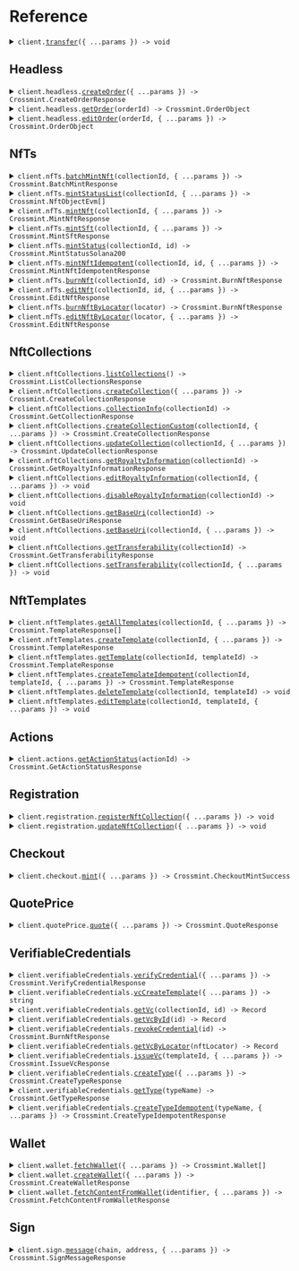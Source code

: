 # Reference

<details><summary><code>client.<a href="/src/Client.ts">transfer</a>({ ...params }) -> void</code></summary>
<dl>
<dd>

#### 📝 Description

<dl>
<dd>

<dl>
<dd>

Transfer NFTs from one wallet to another wallet. Intended for wallets created with `userId` option.

**API scope required**: `wallets:nfts.transfer`

</dd>
</dl>
</dd>
</dl>

#### 🔌 Usage

<dl>
<dd>

<dl>
<dd>

```typescript
await client.transfer();
```

</dd>
</dl>
</dd>
</dl>

#### ⚙️ Parameters

<dl>
<dd>

<dl>
<dd>

**request:** `Crossmint.TransferRequest`

</dd>
</dl>

<dl>
<dd>

**requestOptions:** `CrossmintClient.RequestOptions`

</dd>
</dl>
</dd>
</dl>

</dd>
</dl>
</details>

##

## Headless

<details><summary><code>client.headless.<a href="/src/api/resources/headless/client/Client.ts">createOrder</a>({ ...params }) -> Crossmint.CreateOrderResponse</code></summary>
<dl>
<dd>

#### 📝 Description

<dl>
<dd>

<dl>
<dd>

Creates a new order that can be used to complete a headless checkout.

</dd>
</dl>
</dd>
</dl>

#### 🔌 Usage

<dl>
<dd>

<dl>
<dd>

```typescript
await client.headless.createOrder({
    payment: {
        method: Crossmint.EvmPaymentMethods.ArbitrumSepolia,
        currency: Crossmint.EvmPaymentCurrency.Eth,
    },
    lineItems: {
        collectionLocator: "crossmint:<collectionId>",
    },
});
```

</dd>
</dl>
</dd>
</dl>

#### ⚙️ Parameters

<dl>
<dd>

<dl>
<dd>

**request:** `Crossmint.CreateOrderRequest`

</dd>
</dl>

<dl>
<dd>

**requestOptions:** `Headless.RequestOptions`

</dd>
</dl>
</dd>
</dl>

</dd>
</dl>
</details>

<details><summary><code>client.headless.<a href="/src/api/resources/headless/client/Client.ts">getOrder</a>(orderId) -> Crossmint.OrderObject</code></summary>
<dl>
<dd>

#### 📝 Description

<dl>
<dd>

<dl>
<dd>

Get specific order by ID

</dd>
</dl>
</dd>
</dl>

#### 🔌 Usage

<dl>
<dd>

<dl>
<dd>

```typescript
await client.headless.getOrder("orderId");
```

</dd>
</dl>
</dd>
</dl>

#### ⚙️ Parameters

<dl>
<dd>

<dl>
<dd>

**orderId:** `string`

This is the identifier for the order with UUID format.

**Example:** `9c82ef99-617f-497d-9abb-fd355291681b`

</dd>
</dl>

<dl>
<dd>

**requestOptions:** `Headless.RequestOptions`

</dd>
</dl>
</dd>
</dl>

</dd>
</dl>
</details>

<details><summary><code>client.headless.<a href="/src/api/resources/headless/client/Client.ts">editOrder</a>(orderId, { ...params }) -> Crossmint.OrderObject</code></summary>
<dl>
<dd>

#### 📝 Description

<dl>
<dd>

<dl>
<dd>

Edit an existing order. You can update the recipient, the payment method, and/or the locale.

</dd>
</dl>
</dd>
</dl>

#### 🔌 Usage

<dl>
<dd>

<dl>
<dd>

```typescript
await client.headless.editOrder("orderId");
```

</dd>
</dl>
</dd>
</dl>

#### ⚙️ Parameters

<dl>
<dd>

<dl>
<dd>

**orderId:** `string`

This is the identifier for the order with UUID format.

**Example:** `9c82ef99-617f-497d-9abb-fd355291681b`

</dd>
</dl>

<dl>
<dd>

**request:** `Crossmint.OrderDto`

</dd>
</dl>

<dl>
<dd>

**requestOptions:** `Headless.RequestOptions`

</dd>
</dl>
</dd>
</dl>

</dd>
</dl>
</details>

## NfTs

<details><summary><code>client.nfTs.<a href="/src/api/resources/nfTs/client/Client.ts">batchMintNft</a>(collectionId, { ...params }) -> Crossmint.BatchMintResponse</code></summary>
<dl>
<dd>

#### 📝 Description

<dl>
<dd>

<dl>
<dd>

Mint multiple NFTs with a single call and deliver them to a web3 wallet or an email address

**API scope required** `nfts.create`

</dd>
</dl>
</dd>
</dl>

#### 🔌 Usage

<dl>
<dd>

<dl>
<dd>

```typescript
await client.nfTs.batchMintNft("default-solana", {
    nfts: [{}],
});
```

</dd>
</dl>
</dd>
</dl>

#### ⚙️ Parameters

<dl>
<dd>

<dl>
<dd>

**collectionId:** `string`

This is the identifier for the collection related to the request. Every project has default collections: `default-solana` and `default-polygon`.

The [create-collection](/api-reference/minting/collection/create-collection) API will result in collections with UUID formatted `collectionId`.
**Example:** `9c82ef99-617f-497d-9abb-fd355291681b`

The [create-collection-idempotent](/api-reference/minting/collection/create-collection-idempotent) API allows you to specify an arbitrary identifier during the intitial request.
**Example:** `your-custom-identifer`

</dd>
</dl>

<dl>
<dd>

**request:** `Crossmint.BatchMintNftRequest`

</dd>
</dl>

<dl>
<dd>

**requestOptions:** `NfTs.RequestOptions`

</dd>
</dl>
</dd>
</dl>

</dd>
</dl>
</details>

<details><summary><code>client.nfTs.<a href="/src/api/resources/nfTs/client/Client.ts">mintStatusList</a>(collectionId, { ...params }) -> Crossmint.NftObjectEvm[]</code></summary>
<dl>
<dd>

#### 📝 Description

<dl>
<dd>

<dl>
<dd>

Get a list of all the NFTs in a given collection.

**API scope required**: `nfts.read`

</dd>
</dl>
</dd>
</dl>

#### 🔌 Usage

<dl>
<dd>

<dl>
<dd>

```typescript
await client.nfTs.mintStatusList("default-solana", {
    page: 1.1,
    perPage: 20,
});
```

</dd>
</dl>
</dd>
</dl>

#### ⚙️ Parameters

<dl>
<dd>

<dl>
<dd>

**collectionId:** `string`

This is the identifier for the collection related to the request. Every project has default collections: `default-solana` and `default-polygon`.

The [create-collection](/api-reference/minting/collection/create-collection) API will result in collections with UUID formatted `collectionId`.
**Example:** `9c82ef99-617f-497d-9abb-fd355291681b`

The [create-collection-idempotent](/api-reference/minting/collection/create-collection-idempotent) API allows you to specify an arbitrary identifier during the intitial request.
**Example:** `your-custom-identifer`

</dd>
</dl>

<dl>
<dd>

**request:** `Crossmint.MintStatusListRequest`

</dd>
</dl>

<dl>
<dd>

**requestOptions:** `NfTs.RequestOptions`

</dd>
</dl>
</dd>
</dl>

</dd>
</dl>
</details>

<details><summary><code>client.nfTs.<a href="/src/api/resources/nfTs/client/Client.ts">mintNft</a>(collectionId, { ...params }) -> Crossmint.MintNftResponse</code></summary>
<dl>
<dd>

#### 📝 Description

<dl>
<dd>

<dl>
<dd>

Mint your NFTs and deliver them to a web3 wallet or an email address

**API scope required**: `nfts.create`

</dd>
</dl>
</dd>
</dl>

#### 🔌 Usage

<dl>
<dd>

<dl>
<dd>

```typescript
await client.nfTs.mintNft("default-solana", {
    metadata: {
        name: "Crossmint Example NFT",
        image: "https://www.crossmint.com/assets/crossmint/logo.png",
        description: "My NFT created via the mint API!",
    },
});
```

</dd>
</dl>
</dd>
</dl>

#### ⚙️ Parameters

<dl>
<dd>

<dl>
<dd>

**collectionId:** `string`

This is the identifier for the collection related to the request. Every project has default collections: `default-solana` and `default-polygon`.

The [create-collection](/api-reference/minting/collection/create-collection) API will result in collections with UUID formatted `collectionId`.
**Example:** `9c82ef99-617f-497d-9abb-fd355291681b`

The [create-collection-idempotent](/api-reference/minting/collection/create-collection-idempotent) API allows you to specify an arbitrary identifier during the intitial request.
**Example:** `your-custom-identifer`

</dd>
</dl>

<dl>
<dd>

**request:** `Crossmint.MintNftRequest`

</dd>
</dl>

<dl>
<dd>

**requestOptions:** `NfTs.RequestOptions`

</dd>
</dl>
</dd>
</dl>

</dd>
</dl>
</details>

<details><summary><code>client.nfTs.<a href="/src/api/resources/nfTs/client/Client.ts">mintSft</a>(collectionId, { ...params }) -> Crossmint.MintSftResponse</code></summary>
<dl>
<dd>

#### 📝 Description

<dl>
<dd>

<dl>
<dd>

Mint your SFTs and deliver them to a web3 wallet or an email address

**API scope required**: `nfts.create`

</dd>
</dl>
</dd>
</dl>

#### 🔌 Usage

<dl>
<dd>

<dl>
<dd>

```typescript
await client.nfTs.mintSft("default-solana", {
    templateId: "silver-pass",
    recipient: "email:testy@crossmint.io:polygon",
});
```

</dd>
</dl>
</dd>
</dl>

#### ⚙️ Parameters

<dl>
<dd>

<dl>
<dd>

**collectionId:** `string`

This is the identifier for the collection related to the request. Every project has default collections: `default-solana` and `default-polygon`.

The [create-collection](/api-reference/minting/collection/create-collection) API will result in collections with UUID formatted `collectionId`.
**Example:** `9c82ef99-617f-497d-9abb-fd355291681b`

The [create-collection-idempotent](/api-reference/minting/collection/create-collection-idempotent) API allows you to specify an arbitrary identifier during the intitial request.
**Example:** `your-custom-identifer`

</dd>
</dl>

<dl>
<dd>

**request:** `Crossmint.MintSftRequest`

</dd>
</dl>

<dl>
<dd>

**requestOptions:** `NfTs.RequestOptions`

</dd>
</dl>
</dd>
</dl>

</dd>
</dl>
</details>

<details><summary><code>client.nfTs.<a href="/src/api/resources/nfTs/client/Client.ts">mintStatus</a>(collectionId, id) -> Crossmint.MintStatusSolana200</code></summary>
<dl>
<dd>

#### 📝 Description

<dl>
<dd>

<dl>
<dd>

Get the status and associated information for a mint operation.

**API scope required**: `nfts.read`

</dd>
</dl>
</dd>
</dl>

#### 🔌 Usage

<dl>
<dd>

<dl>
<dd>

```typescript
await client.nfTs.mintStatus("default-solana", "id");
```

</dd>
</dl>
</dd>
</dl>

#### ⚙️ Parameters

<dl>
<dd>

<dl>
<dd>

**collectionId:** `string`

This is the identifier for the collection related to the request. Every project has default collections: `default-solana` and `default-polygon`.

The [create-collection](/api-reference/minting/collection/create-collection) API will result in collections with UUID formatted `collectionId`.
**Example:** `9c82ef99-617f-497d-9abb-fd355291681b`

The [create-collection-idempotent](/api-reference/minting/collection/create-collection-idempotent) API allows you to specify an arbitrary identifier during the intitial request.
**Example:** `your-custom-identifer`

</dd>
</dl>

<dl>
<dd>

**id:** `string` — Unique ID of the minted NFT returned in the mint response

</dd>
</dl>

<dl>
<dd>

**requestOptions:** `NfTs.RequestOptions`

</dd>
</dl>
</dd>
</dl>

</dd>
</dl>
</details>

<details><summary><code>client.nfTs.<a href="/src/api/resources/nfTs/client/Client.ts">mintNftIdempotent</a>(collectionId, id, { ...params }) -> Crossmint.MintNftIdempotentResponse</code></summary>
<dl>
<dd>

#### 📝 Description

<dl>
<dd>

<dl>
<dd>

This pathway allows you to mint NFTs and guarantee idempotency
to ensure you never double mint for the same NFT.

**API scope required**: `nfts.create`

</dd>
</dl>
</dd>
</dl>

#### 🔌 Usage

<dl>
<dd>

<dl>
<dd>

```typescript
await client.nfTs.mintNftIdempotent("default-solana", "my-idempotency-key", {
    recipient: "email:testy@crossmint.io:polygon",
    metadata: {
        name: "Crossmint Example NFT",
        image: "https://www.crossmint.com/assets/crossmint/logo.png",
        description: "My NFT created via the mint API!",
    },
});
```

</dd>
</dl>
</dd>
</dl>

#### ⚙️ Parameters

<dl>
<dd>

<dl>
<dd>

**collectionId:** `string`

This is the identifier for the collection related to the request. Every project has default collections: `default-solana` and `default-polygon`.

The [create-collection](/api-reference/minting/collection/create-collection) API will result in collections with UUID formatted `collectionId`.
**Example:** `9c82ef99-617f-497d-9abb-fd355291681b`

The [create-collection-idempotent](/api-reference/minting/collection/create-collection-idempotent) API allows you to specify an arbitrary identifier during the intitial request.
**Example:** `your-custom-identifer`

</dd>
</dl>

<dl>
<dd>

**id:** `string` — Custom ID of the NFT, which is used as an idempotency key

</dd>
</dl>

<dl>
<dd>

**request:** `Crossmint.MintNftIdempotentRequest`

</dd>
</dl>

<dl>
<dd>

**requestOptions:** `NfTs.RequestOptions`

</dd>
</dl>
</dd>
</dl>

</dd>
</dl>
</details>

<details><summary><code>client.nfTs.<a href="/src/api/resources/nfTs/client/Client.ts">burnNft</a>(collectionId, id) -> Crossmint.BurnNftResponse</code></summary>
<dl>
<dd>

#### 📝 Description

<dl>
<dd>

<dl>
<dd>

Burn a minted NFT.

**API scope required**: `nfts.delete`

</dd>
</dl>
</dd>
</dl>

#### 🔌 Usage

<dl>
<dd>

<dl>
<dd>

```typescript
await client.nfTs.burnNft("default-solana", "id");
```

</dd>
</dl>
</dd>
</dl>

#### ⚙️ Parameters

<dl>
<dd>

<dl>
<dd>

**collectionId:** `string`

This is the identifier for the collection related to the request. Every project has default collections: `default-solana` and `default-polygon`.

The [create-collection](/api-reference/minting/collection/create-collection) API will result in collections with UUID formatted `collectionId`.
**Example:** `9c82ef99-617f-497d-9abb-fd355291681b`

The [create-collection-idempotent](/api-reference/minting/collection/create-collection-idempotent) API allows you to specify an arbitrary identifier during the intitial request.
**Example:** `your-custom-identifer`

</dd>
</dl>

<dl>
<dd>

**id:** `string` — Unique ID of the minted NFT returned in the mint response

</dd>
</dl>

<dl>
<dd>

**requestOptions:** `NfTs.RequestOptions`

</dd>
</dl>
</dd>
</dl>

</dd>
</dl>
</details>

<details><summary><code>client.nfTs.<a href="/src/api/resources/nfTs/client/Client.ts">editNft</a>(collectionId, id, { ...params }) -> Crossmint.EditNftResponse</code></summary>
<dl>
<dd>

#### 📝 Description

<dl>
<dd>

<dl>
<dd>

Edit a minted NFT's metadata on IPFS.

If you are using a custom baseURI, invoking this will overwrite the specific tokenURI for the edited token.

**API scope required**: `nfts.update`

</dd>
</dl>
</dd>
</dl>

#### 🔌 Usage

<dl>
<dd>

<dl>
<dd>

```typescript
await client.nfTs.editNft("default-solana", "id", {
    metadata: {
        name: "Crossmint Example NFT",
        image: "https://www.crossmint.com/assets/crossmint/logo.png",
        description: "My NFT created via the mint API!",
    },
});
```

</dd>
</dl>
</dd>
</dl>

#### ⚙️ Parameters

<dl>
<dd>

<dl>
<dd>

**collectionId:** `string`

This is the identifier for the collection related to the request. Every project has default collections: `default-solana` and `default-polygon`.

The [create-collection](/api-reference/minting/collection/create-collection) API will result in collections with UUID formatted `collectionId`.
**Example:** `9c82ef99-617f-497d-9abb-fd355291681b`

The [create-collection-idempotent](/api-reference/minting/collection/create-collection-idempotent) API allows you to specify an arbitrary identifier during the intitial request.
**Example:** `your-custom-identifer`

</dd>
</dl>

<dl>
<dd>

**id:** `string` — Unique ID of the minted NFT returned in the mint response

</dd>
</dl>

<dl>
<dd>

**request:** `Crossmint.EditNftRequest`

</dd>
</dl>

<dl>
<dd>

**requestOptions:** `NfTs.RequestOptions`

</dd>
</dl>
</dd>
</dl>

</dd>
</dl>
</details>

<details><summary><code>client.nfTs.<a href="/src/api/resources/nfTs/client/Client.ts">burnNftByLocator</a>(locator) -> Crossmint.BurnNftResponse</code></summary>
<dl>
<dd>

#### 📝 Description

<dl>
<dd>

<dl>
<dd>

Burn a minted NFT using a Crossmint NFT locator.

**API scope required**: `nfts.delete`

</dd>
</dl>
</dd>
</dl>

#### 🔌 Usage

<dl>
<dd>

<dl>
<dd>

```typescript
await client.nfTs.burnNftByLocator("polygon:0xd8dA6BF26964aF9D7eEd9e03E53415D37aA96045:52");
```

</dd>
</dl>
</dd>
</dl>

#### ⚙️ Parameters

<dl>
<dd>

<dl>
<dd>

**locator:** `string` — The locator of the NFT, which includes the blockchain, contract address, and token ID.

</dd>
</dl>

<dl>
<dd>

**requestOptions:** `NfTs.RequestOptions`

</dd>
</dl>
</dd>
</dl>

</dd>
</dl>
</details>

<details><summary><code>client.nfTs.<a href="/src/api/resources/nfTs/client/Client.ts">editNftByLocator</a>(locator, { ...params }) -> Crossmint.EditNftResponse</code></summary>
<dl>
<dd>

#### 📝 Description

<dl>
<dd>

<dl>
<dd>

Edit a minted NFT's metadata using a Crossmint NFT locator.

**API scope required**: `nfts.update`

</dd>
</dl>
</dd>
</dl>

#### 🔌 Usage

<dl>
<dd>

<dl>
<dd>

```typescript
await client.nfTs.editNftByLocator("polygon:0xd8dA6BF26964aF9D7eEd9e03E53415D37aA96045:52", {
    metadata: {
        name: "Crossmint Example NFT",
        image: "https://www.crossmint.com/assets/crossmint/logo.png",
        description: "My NFT created via the mint API!",
    },
    reuploadLinkedFiles: true,
});
```

</dd>
</dl>
</dd>
</dl>

#### ⚙️ Parameters

<dl>
<dd>

<dl>
<dd>

**locator:** `string` — The locator of the NFT, which includes the blockchain, contract address, and token ID.

</dd>
</dl>

<dl>
<dd>

**request:** `Crossmint.EditNftByLocatorRequest`

</dd>
</dl>

<dl>
<dd>

**requestOptions:** `NfTs.RequestOptions`

</dd>
</dl>
</dd>
</dl>

</dd>
</dl>
</details>

## NftCollections

<details><summary><code>client.nftCollections.<a href="/src/api/resources/nftCollections/client/Client.ts">listCollections</a>() -> Crossmint.ListCollectionsResponse</code></summary>
<dl>
<dd>

#### 📝 Description

<dl>
<dd>

<dl>
<dd>

List all collections created under the current Crossmint project

**API scope required**: `collections.read`

</dd>
</dl>
</dd>
</dl>

#### 🔌 Usage

<dl>
<dd>

<dl>
<dd>

```typescript
await client.nftCollections.listCollections();
```

</dd>
</dl>
</dd>
</dl>

#### ⚙️ Parameters

<dl>
<dd>

<dl>
<dd>

**requestOptions:** `NftCollections.RequestOptions`

</dd>
</dl>
</dd>
</dl>

</dd>
</dl>
</details>

<details><summary><code>client.nftCollections.<a href="/src/api/resources/nftCollections/client/Client.ts">createCollection</a>({ ...params }) -> Crossmint.CreateCollectionResponse</code></summary>
<dl>
<dd>

#### 📝 Description

<dl>
<dd>

<dl>
<dd>

Create a collection that you can mint NFTs/SFTs from

**API scope required**: `collections.create`

</dd>
</dl>
</dd>
</dl>

#### 🔌 Usage

<dl>
<dd>

<dl>
<dd>

```typescript
await client.nftCollections.createCollection({
    chain: Crossmint.CreateCollectionBodyChain.Aptos,
    metadata: {
        name: "Sample NFT Collection",
        description: "This is a sample NFT collection",
    },
});
```

</dd>
</dl>
</dd>
</dl>

#### ⚙️ Parameters

<dl>
<dd>

<dl>
<dd>

**request:** `Crossmint.CreateCollectionBody`

</dd>
</dl>

<dl>
<dd>

**requestOptions:** `NftCollections.RequestOptions`

</dd>
</dl>
</dd>
</dl>

</dd>
</dl>
</details>

<details><summary><code>client.nftCollections.<a href="/src/api/resources/nftCollections/client/Client.ts">collectionInfo</a>(collectionId) -> Crossmint.GetCollectionResponse</code></summary>
<dl>
<dd>

#### 📝 Description

<dl>
<dd>

<dl>
<dd>

Get information about a specific collection.

**API scope required**: `collections.read`

</dd>
</dl>
</dd>
</dl>

#### 🔌 Usage

<dl>
<dd>

<dl>
<dd>

```typescript
await client.nftCollections.collectionInfo("default-solana");
```

</dd>
</dl>
</dd>
</dl>

#### ⚙️ Parameters

<dl>
<dd>

<dl>
<dd>

**collectionId:** `string`

This is the identifier for the collection related to the request. Every project has default collections: `default-solana` and `default-polygon`.

The [create-collection](/api-reference/minting/collection/create-collection) API will result in collections with UUID formatted `collectionId`.
**Example:** `9c82ef99-617f-497d-9abb-fd355291681b`

The [create-collection-idempotent](/api-reference/minting/collection/create-collection-idempotent) API allows you to specify an arbitrary identifier during the intitial request.
**Example:** `your-custom-identifer`

</dd>
</dl>

<dl>
<dd>

**requestOptions:** `NftCollections.RequestOptions`

</dd>
</dl>
</dd>
</dl>

</dd>
</dl>
</details>

<details><summary><code>client.nftCollections.<a href="/src/api/resources/nftCollections/client/Client.ts">createCollectionCustom</a>(collectionId, { ...params }) -> Crossmint.CreateCollectionResponse</code></summary>
<dl>
<dd>

#### 📝 Description

<dl>
<dd>

<dl>
<dd>

Create a collection that you can mint NFTs/SFTs from. This API is idempotent,
if you call it multiple times with the same ID, only one will be created.

**API scope required**: `collections.create`

</dd>
</dl>
</dd>
</dl>

#### 🔌 Usage

<dl>
<dd>

<dl>
<dd>

```typescript
await client.nftCollections.createCollectionCustom("default-solana", {
    chain: Crossmint.CreateCollectionBodyChain.Aptos,
    metadata: {
        name: "Sample NFT Collection",
        description: "This is a sample NFT collection",
    },
});
```

</dd>
</dl>
</dd>
</dl>

#### ⚙️ Parameters

<dl>
<dd>

<dl>
<dd>

**collectionId:** `string`

This is the identifier for the collection related to the request. Every project has default collections: `default-solana` and `default-polygon`.

The [create-collection](/api-reference/minting/collection/create-collection) API will result in collections with UUID formatted `collectionId`.
**Example:** `9c82ef99-617f-497d-9abb-fd355291681b`

The [create-collection-idempotent](/api-reference/minting/collection/create-collection-idempotent) API allows you to specify an arbitrary identifier during the intitial request.
**Example:** `your-custom-identifer`

</dd>
</dl>

<dl>
<dd>

**request:** `Crossmint.CreateCollectionBody`

</dd>
</dl>

<dl>
<dd>

**requestOptions:** `NftCollections.RequestOptions`

</dd>
</dl>
</dd>
</dl>

</dd>
</dl>
</details>

<details><summary><code>client.nftCollections.<a href="/src/api/resources/nftCollections/client/Client.ts">updateCollection</a>(collectionId, { ...params }) -> Crossmint.UpdateCollectionResponse</code></summary>
<dl>
<dd>

#### 📝 Description

<dl>
<dd>

<dl>
<dd>

Update the sales details of a collection

**API scope required**: `collections.update`

</dd>
</dl>
</dd>
</dl>

#### 🔌 Usage

<dl>
<dd>

<dl>
<dd>

```typescript
await client.nftCollections.updateCollection("default-solana");
```

</dd>
</dl>
</dd>
</dl>

#### ⚙️ Parameters

<dl>
<dd>

<dl>
<dd>

**collectionId:** `string`

This is the identifier for the collection related to the request. Every project has default collections: `default-solana` and `default-polygon`.

The [create-collection](/api-reference/minting/collection/create-collection) API will result in collections with UUID formatted `collectionId`.
**Example:** `9c82ef99-617f-497d-9abb-fd355291681b`

The [create-collection-idempotent](/api-reference/minting/collection/create-collection-idempotent) API allows you to specify an arbitrary identifier during the intitial request.
**Example:** `your-custom-identifer`

</dd>
</dl>

<dl>
<dd>

**request:** `Crossmint.UpdateCollectionRequest`

</dd>
</dl>

<dl>
<dd>

**requestOptions:** `NftCollections.RequestOptions`

</dd>
</dl>
</dd>
</dl>

</dd>
</dl>
</details>

<details><summary><code>client.nftCollections.<a href="/src/api/resources/nftCollections/client/Client.ts">getRoyaltyInformation</a>(collectionId) -> Crossmint.GetRoyaltyInformationResponse</code></summary>
<dl>
<dd>

#### 📝 Description

<dl>
<dd>

<dl>
<dd>

Fetch the royalty configuration for a collection, from its current state
in the blockchain.

This API is only supported on EVM chains.

If you call GET too soon after PUT/DELETE,
you may not yet see your latest changes, as they can take a few seconds to
record on the blockchain.

**API scope required**: `collections.read`

</dd>
</dl>
</dd>
</dl>

#### 🔌 Usage

<dl>
<dd>

<dl>
<dd>

```typescript
await client.nftCollections.getRoyaltyInformation("default-solana");
```

</dd>
</dl>
</dd>
</dl>

#### ⚙️ Parameters

<dl>
<dd>

<dl>
<dd>

**collectionId:** `string`

This is the identifier for the collection related to the request. Every project has default collections: `default-solana` and `default-polygon`.

The [create-collection](/api-reference/minting/collection/create-collection) API will result in collections with UUID formatted `collectionId`.
**Example:** `9c82ef99-617f-497d-9abb-fd355291681b`

The [create-collection-idempotent](/api-reference/minting/collection/create-collection-idempotent) API allows you to specify an arbitrary identifier during the intitial request.
**Example:** `your-custom-identifer`

</dd>
</dl>

<dl>
<dd>

**requestOptions:** `NftCollections.RequestOptions`

</dd>
</dl>
</dd>
</dl>

</dd>
</dl>
</details>

<details><summary><code>client.nftCollections.<a href="/src/api/resources/nftCollections/client/Client.ts">editRoyaltyInformation</a>(collectionId, { ...params }) -> void</code></summary>
<dl>
<dd>

#### 📝 Description

<dl>
<dd>

<dl>
<dd>

Configure royalties for all NFTs in a collection.

This API is only supported for EVM chains and implements the EIP-2981 standard.

**API scope required**: `collections.update`

</dd>
</dl>
</dd>
</dl>

#### 🔌 Usage

<dl>
<dd>

<dl>
<dd>

```typescript
await client.nftCollections.editRoyaltyInformation("default-solana");
```

</dd>
</dl>
</dd>
</dl>

#### ⚙️ Parameters

<dl>
<dd>

<dl>
<dd>

**collectionId:** `string`

This is the identifier for the collection related to the request. Every project has default collections: `default-solana` and `default-polygon`.

The [create-collection](/api-reference/minting/collection/create-collection) API will result in collections with UUID formatted `collectionId`.
**Example:** `9c82ef99-617f-497d-9abb-fd355291681b`

The [create-collection-idempotent](/api-reference/minting/collection/create-collection-idempotent) API allows you to specify an arbitrary identifier during the intitial request.
**Example:** `your-custom-identifer`

</dd>
</dl>

<dl>
<dd>

**request:** `Crossmint.EditRoyaltyInformationRequest`

</dd>
</dl>

<dl>
<dd>

**requestOptions:** `NftCollections.RequestOptions`

</dd>
</dl>
</dd>
</dl>

</dd>
</dl>
</details>

<details><summary><code>client.nftCollections.<a href="/src/api/resources/nftCollections/client/Client.ts">disableRoyaltyInformation</a>(collectionId) -> void</code></summary>
<dl>
<dd>

#### 📝 Description

<dl>
<dd>

<dl>
<dd>

Remove all royalties from a given collection. No new NFT sales will yield royalties to the creator.

This API is only supported on EVM Chains.

**API scope required**: `collections.update`

</dd>
</dl>
</dd>
</dl>

#### 🔌 Usage

<dl>
<dd>

<dl>
<dd>

```typescript
await client.nftCollections.disableRoyaltyInformation("default-solana");
```

</dd>
</dl>
</dd>
</dl>

#### ⚙️ Parameters

<dl>
<dd>

<dl>
<dd>

**collectionId:** `string`

This is the identifier for the collection related to the request. Every project has default collections: `default-solana` and `default-polygon`.

The [create-collection](/api-reference/minting/collection/create-collection) API will result in collections with UUID formatted `collectionId`.
**Example:** `9c82ef99-617f-497d-9abb-fd355291681b`

The [create-collection-idempotent](/api-reference/minting/collection/create-collection-idempotent) API allows you to specify an arbitrary identifier during the intitial request.
**Example:** `your-custom-identifer`

</dd>
</dl>

<dl>
<dd>

**requestOptions:** `NftCollections.RequestOptions`

</dd>
</dl>
</dd>
</dl>

</dd>
</dl>
</details>

<details><summary><code>client.nftCollections.<a href="/src/api/resources/nftCollections/client/Client.ts">getBaseUri</a>(collectionId) -> Crossmint.GetBaseUriResponse</code></summary>
<dl>
<dd>

#### 📝 Description

<dl>
<dd>

<dl>
<dd>

Get the Base URI of a collection as it appears on-chain.

**API scope required**: `collections.read`

</dd>
</dl>
</dd>
</dl>

#### 🔌 Usage

<dl>
<dd>

<dl>
<dd>

```typescript
await client.nftCollections.getBaseUri("default-solana");
```

</dd>
</dl>
</dd>
</dl>

#### ⚙️ Parameters

<dl>
<dd>

<dl>
<dd>

**collectionId:** `string`

This is the identifier for the collection related to the request. Every project has default collections: `default-solana` and `default-polygon`.

The [create-collection](/api-reference/minting/collection/create-collection) API will result in collections with UUID formatted `collectionId`.
**Example:** `9c82ef99-617f-497d-9abb-fd355291681b`

The [create-collection-idempotent](/api-reference/minting/collection/create-collection-idempotent) API allows you to specify an arbitrary identifier during the intitial request.
**Example:** `your-custom-identifer`

</dd>
</dl>

<dl>
<dd>

**requestOptions:** `NftCollections.RequestOptions`

</dd>
</dl>
</dd>
</dl>

</dd>
</dl>
</details>

<details><summary><code>client.nftCollections.<a href="/src/api/resources/nftCollections/client/Client.ts">setBaseUri</a>(collectionId, { ...params }) -> void</code></summary>
<dl>
<dd>

#### 📝 Description

<dl>
<dd>

<dl>
<dd>

Update the Base URI of a collection. Setting the baseURI enables
excluding the metadata param when minting. Tokens minted without the metadata
param will have a tokenURI of:

`{BASE_URI}/{TOKEN_ID}`

This API is currently only supported on EVM Chains.

**API scope required**: `collections.update`

</dd>
</dl>
</dd>
</dl>

#### 🔌 Usage

<dl>
<dd>

<dl>
<dd>

```typescript
await client.nftCollections.setBaseUri("default-solana");
```

</dd>
</dl>
</dd>
</dl>

#### ⚙️ Parameters

<dl>
<dd>

<dl>
<dd>

**collectionId:** `string`

This is the identifier for the collection related to the request. Every project has default collections: `default-solana` and `default-polygon`.

The [create-collection](/api-reference/minting/collection/create-collection) API will result in collections with UUID formatted `collectionId`.
**Example:** `9c82ef99-617f-497d-9abb-fd355291681b`

The [create-collection-idempotent](/api-reference/minting/collection/create-collection-idempotent) API allows you to specify an arbitrary identifier during the intitial request.
**Example:** `your-custom-identifer`

</dd>
</dl>

<dl>
<dd>

**request:** `Crossmint.SetBaseUriRequest`

</dd>
</dl>

<dl>
<dd>

**requestOptions:** `NftCollections.RequestOptions`

</dd>
</dl>
</dd>
</dl>

</dd>
</dl>
</details>

<details><summary><code>client.nftCollections.<a href="/src/api/resources/nftCollections/client/Client.ts">getTransferability</a>(collectionId) -> Crossmint.GetTransferabilityResponse</code></summary>
<dl>
<dd>

#### 📝 Description

<dl>
<dd>

<dl>
<dd>

Get the transferable status of a collection.

This API is only supported on EVM chains.

You must contact sales to gain access to this API.

**API scope required**: `collections.read`

</dd>
</dl>
</dd>
</dl>

#### 🔌 Usage

<dl>
<dd>

<dl>
<dd>

```typescript
await client.nftCollections.getTransferability("default-solana");
```

</dd>
</dl>
</dd>
</dl>

#### ⚙️ Parameters

<dl>
<dd>

<dl>
<dd>

**collectionId:** `string`

This is the identifier for the collection related to the request. Every project has default collections: `default-solana` and `default-polygon`.

The [create-collection](/api-reference/minting/collection/create-collection) API will result in collections with UUID formatted `collectionId`.
**Example:** `9c82ef99-617f-497d-9abb-fd355291681b`

The [create-collection-idempotent](/api-reference/minting/collection/create-collection-idempotent) API allows you to specify an arbitrary identifier during the intitial request.
**Example:** `your-custom-identifer`

</dd>
</dl>

<dl>
<dd>

**requestOptions:** `NftCollections.RequestOptions`

</dd>
</dl>
</dd>
</dl>

</dd>
</dl>
</details>

<details><summary><code>client.nftCollections.<a href="/src/api/resources/nftCollections/client/Client.ts">setTransferability</a>(collectionId, { ...params }) -> void</code></summary>
<dl>
<dd>

#### 📝 Description

<dl>
<dd>

<dl>
<dd>

Update the transferable status of a collection.

This API is only supported on EVM chains.
You must contact sales to gain access to this API.

**API scope required**: `collections.update`

</dd>
</dl>
</dd>
</dl>

#### 🔌 Usage

<dl>
<dd>

<dl>
<dd>

```typescript
await client.nftCollections.setTransferability("default-solana", {
    value: true,
});
```

</dd>
</dl>
</dd>
</dl>

#### ⚙️ Parameters

<dl>
<dd>

<dl>
<dd>

**collectionId:** `string`

This is the identifier for the collection related to the request. Every project has default collections: `default-solana` and `default-polygon`.

The [create-collection](/api-reference/minting/collection/create-collection) API will result in collections with UUID formatted `collectionId`.
**Example:** `9c82ef99-617f-497d-9abb-fd355291681b`

The [create-collection-idempotent](/api-reference/minting/collection/create-collection-idempotent) API allows you to specify an arbitrary identifier during the intitial request.
**Example:** `your-custom-identifer`

</dd>
</dl>

<dl>
<dd>

**request:** `Crossmint.SetTransferabilityRequest`

</dd>
</dl>

<dl>
<dd>

**requestOptions:** `NftCollections.RequestOptions`

</dd>
</dl>
</dd>
</dl>

</dd>
</dl>
</details>

## NftTemplates

<details><summary><code>client.nftTemplates.<a href="/src/api/resources/nftTemplates/client/Client.ts">getAllTemplates</a>(collectionId, { ...params }) -> Crossmint.TemplateResponse[]</code></summary>
<dl>
<dd>

#### 📝 Description

<dl>
<dd>

<dl>
<dd>

Get all of the templates for a collection

**API scope required**: `nfts.read`

</dd>
</dl>
</dd>
</dl>

#### 🔌 Usage

<dl>
<dd>

<dl>
<dd>

```typescript
await client.nftTemplates.getAllTemplates("default-solana", {
    page: 1.1,
    perPage: 20,
});
```

</dd>
</dl>
</dd>
</dl>

#### ⚙️ Parameters

<dl>
<dd>

<dl>
<dd>

**collectionId:** `string`

This is the identifier for the collection related to the request. Every project has default collections: `default-solana` and `default-polygon`.

The [create-collection](/api-reference/minting/collection/create-collection) API will result in collections with UUID formatted `collectionId`.
**Example:** `9c82ef99-617f-497d-9abb-fd355291681b`

The [create-collection-idempotent](/api-reference/minting/collection/create-collection-idempotent) API allows you to specify an arbitrary identifier during the intitial request.
**Example:** `your-custom-identifer`

</dd>
</dl>

<dl>
<dd>

**request:** `Crossmint.GetAllTemplatesRequest`

</dd>
</dl>

<dl>
<dd>

**requestOptions:** `NftTemplates.RequestOptions`

</dd>
</dl>
</dd>
</dl>

</dd>
</dl>
</details>

<details><summary><code>client.nftTemplates.<a href="/src/api/resources/nftTemplates/client/Client.ts">createTemplate</a>(collectionId, { ...params }) -> Crossmint.TemplateResponse</code></summary>
<dl>
<dd>

#### 📝 Description

<dl>
<dd>

<dl>
<dd>

Create a token template, that NFTs or SFTs may be minted from

**API scope required**: `nfts.create`

</dd>
</dl>
</dd>
</dl>

#### 🔌 Usage

<dl>
<dd>

<dl>
<dd>

```typescript
await client.nftTemplates.createTemplate("idempotent-collection-name", {});
```

</dd>
</dl>
</dd>
</dl>

#### ⚙️ Parameters

<dl>
<dd>

<dl>
<dd>

**collectionId:** `string` — The ID of the named collection, used to create new tokens

</dd>
</dl>

<dl>
<dd>

**request:** `Crossmint.CreateTemplateBody`

</dd>
</dl>

<dl>
<dd>

**requestOptions:** `NftTemplates.RequestOptions`

</dd>
</dl>
</dd>
</dl>

</dd>
</dl>
</details>

<details><summary><code>client.nftTemplates.<a href="/src/api/resources/nftTemplates/client/Client.ts">getTemplate</a>(collectionId, templateId) -> Crossmint.TemplateResponse</code></summary>
<dl>
<dd>

#### 📝 Description

<dl>
<dd>

<dl>
<dd>

Fetch the contents of a token template.

**API scope required**: `nfts.read`

</dd>
</dl>
</dd>
</dl>

#### 🔌 Usage

<dl>
<dd>

<dl>
<dd>

```typescript
await client.nftTemplates.getTemplate("default-solana", "templateId");
```

</dd>
</dl>
</dd>
</dl>

#### ⚙️ Parameters

<dl>
<dd>

<dl>
<dd>

**collectionId:** `string`

This is the identifier for the collection related to the request. Every project has default collections: `default-solana` and `default-polygon`.

The [create-collection](/api-reference/minting/collection/create-collection) API will result in collections with UUID formatted `collectionId`.
**Example:** `9c82ef99-617f-497d-9abb-fd355291681b`

The [create-collection-idempotent](/api-reference/minting/collection/create-collection-idempotent) API allows you to specify an arbitrary identifier during the intitial request.
**Example:** `your-custom-identifer`

</dd>
</dl>

<dl>
<dd>

**templateId:** `string` — The template ID

</dd>
</dl>

<dl>
<dd>

**requestOptions:** `NftTemplates.RequestOptions`

</dd>
</dl>
</dd>
</dl>

</dd>
</dl>
</details>

<details><summary><code>client.nftTemplates.<a href="/src/api/resources/nftTemplates/client/Client.ts">createTemplateIdempotent</a>(collectionId, templateId, { ...params }) -> Crossmint.TemplateResponse</code></summary>
<dl>
<dd>

#### 📝 Description

<dl>
<dd>

<dl>
<dd>

Create a token template with preconfigured metadata

**API scope required**: `nfts.create`

</dd>
</dl>
</dd>
</dl>

#### 🔌 Usage

<dl>
<dd>

<dl>
<dd>

```typescript
await client.nftTemplates.createTemplateIdempotent("default-solana", "templateId", {});
```

</dd>
</dl>
</dd>
</dl>

#### ⚙️ Parameters

<dl>
<dd>

<dl>
<dd>

**collectionId:** `string`

This is the identifier for the collection related to the request. Every project has default collections: `default-solana` and `default-polygon`.

The [create-collection](/api-reference/minting/collection/create-collection) API will result in collections with UUID formatted `collectionId`.
**Example:** `9c82ef99-617f-497d-9abb-fd355291681b`

The [create-collection-idempotent](/api-reference/minting/collection/create-collection-idempotent) API allows you to specify an arbitrary identifier during the intitial request.
**Example:** `your-custom-identifer`

</dd>
</dl>

<dl>
<dd>

**templateId:** `string` — The template ID

</dd>
</dl>

<dl>
<dd>

**request:** `Crossmint.CreateTemplateBody`

</dd>
</dl>

<dl>
<dd>

**requestOptions:** `NftTemplates.RequestOptions`

</dd>
</dl>
</dd>
</dl>

</dd>
</dl>
</details>

<details><summary><code>client.nftTemplates.<a href="/src/api/resources/nftTemplates/client/Client.ts">deleteTemplate</a>(collectionId, templateId) -> void</code></summary>
<dl>
<dd>

#### 📝 Description

<dl>
<dd>

<dl>
<dd>

Delete a Token template.

**API scope required**: `nfts.delete`

</dd>
</dl>
</dd>
</dl>

#### 🔌 Usage

<dl>
<dd>

<dl>
<dd>

```typescript
await client.nftTemplates.deleteTemplate("default-solana", "templateId");
```

</dd>
</dl>
</dd>
</dl>

#### ⚙️ Parameters

<dl>
<dd>

<dl>
<dd>

**collectionId:** `string`

This is the identifier for the collection related to the request. Every project has default collections: `default-solana` and `default-polygon`.

The [create-collection](/api-reference/minting/collection/create-collection) API will result in collections with UUID formatted `collectionId`.
**Example:** `9c82ef99-617f-497d-9abb-fd355291681b`

The [create-collection-idempotent](/api-reference/minting/collection/create-collection-idempotent) API allows you to specify an arbitrary identifier during the intitial request.
**Example:** `your-custom-identifer`

</dd>
</dl>

<dl>
<dd>

**templateId:** `string` — The template ID

</dd>
</dl>

<dl>
<dd>

**requestOptions:** `NftTemplates.RequestOptions`

</dd>
</dl>
</dd>
</dl>

</dd>
</dl>
</details>

<details><summary><code>client.nftTemplates.<a href="/src/api/resources/nftTemplates/client/Client.ts">editTemplate</a>(collectionId, templateId, { ...params }) -> void</code></summary>
<dl>
<dd>

#### 📝 Description

<dl>
<dd>

<dl>
<dd>

Edit a Token template.

**API scope required**: `nfts.update`

</dd>
</dl>
</dd>
</dl>

#### 🔌 Usage

<dl>
<dd>

<dl>
<dd>

```typescript
await client.nftTemplates.editTemplate("default-solana", "templateId", {});
```

</dd>
</dl>
</dd>
</dl>

#### ⚙️ Parameters

<dl>
<dd>

<dl>
<dd>

**collectionId:** `string`

This is the identifier for the collection related to the request. Every project has default collections: `default-solana` and `default-polygon`.

The [create-collection](/api-reference/minting/collection/create-collection) API will result in collections with UUID formatted `collectionId`.
**Example:** `9c82ef99-617f-497d-9abb-fd355291681b`

The [create-collection-idempotent](/api-reference/minting/collection/create-collection-idempotent) API allows you to specify an arbitrary identifier during the intitial request.
**Example:** `your-custom-identifer`

</dd>
</dl>

<dl>
<dd>

**templateId:** `string` — The template ID

</dd>
</dl>

<dl>
<dd>

**request:** `Crossmint.EditTemplateRequest`

</dd>
</dl>

<dl>
<dd>

**requestOptions:** `NftTemplates.RequestOptions`

</dd>
</dl>
</dd>
</dl>

</dd>
</dl>
</details>

## Actions

<details><summary><code>client.actions.<a href="/src/api/resources/actions/client/Client.ts">getActionStatus</a>(actionId) -> Crossmint.GetActionStatusResponse</code></summary>
<dl>
<dd>

#### 📝 Description

<dl>
<dd>

<dl>
<dd>

Use this API to poll for the status of asynchonous actions such as NFT mints, transfers, etc.

**API scope required**: `nfts.create`

</dd>
</dl>
</dd>
</dl>

#### 🔌 Usage

<dl>
<dd>

<dl>
<dd>

```typescript
await client.actions.getActionStatus("actionId");
```

</dd>
</dl>
</dd>
</dl>

#### ⚙️ Parameters

<dl>
<dd>

<dl>
<dd>

**actionId:** `string` — The actionId.

</dd>
</dl>

<dl>
<dd>

**requestOptions:** `Actions.RequestOptions`

</dd>
</dl>
</dd>
</dl>

</dd>
</dl>
</details>

## Registration

<details><summary><code>client.registration.<a href="/src/api/resources/registration/client/Client.ts">registerNftCollection</a>({ ...params }) -> void</code></summary>
<dl>
<dd>

#### 📝 Description

<dl>
<dd>

<dl>
<dd>

Register your NFT collection with Crossmint

**This API is subject to change as it is currently in its alpha form.**

</dd>
</dl>
</dd>
</dl>

#### 🔌 Usage

<dl>
<dd>

<dl>
<dd>

```typescript
await client.registration.registerNftCollection({
    chain: Crossmint.RegisterNftCollectionRequestChain.Solana,
    contractType: Crossmint.RegisterNftCollectionRequestContractType.CandyMachine,
    args: {
        candyMachineId: "candyMachineId",
    },
    metadata: {
        title: "title",
        description: "description",
        imageUrl: "imageUrl",
    },
    ownership: Crossmint.RegisterNftCollectionRequestOwnership.External,
    category: Crossmint.RegisterNftCollectionRequestCategory.Loyalty,
    scopes: [Crossmint.RegisterNftCollectionRequestScopesItem.PaymentsCreditCard],
});
```

</dd>
</dl>
</dd>
</dl>

#### ⚙️ Parameters

<dl>
<dd>

<dl>
<dd>

**request:** `Crossmint.RegisterNftCollectionRequest`

</dd>
</dl>

<dl>
<dd>

**requestOptions:** `Registration.RequestOptions`

</dd>
</dl>
</dd>
</dl>

</dd>
</dl>
</details>

<details><summary><code>client.registration.<a href="/src/api/resources/registration/client/Client.ts">updateNftCollection</a>({ ...params }) -> void</code></summary>
<dl>
<dd>

#### 📝 Description

<dl>
<dd>

<dl>
<dd>

Update your collection information registered on Crossmint

**This API is subject to change as it is currently in its alpha form.**

</dd>
</dl>
</dd>
</dl>

#### 🔌 Usage

<dl>
<dd>

<dl>
<dd>

```typescript
await client.registration.updateNftCollection({
    clientId: "clientId",
    metadata: {
        title: "title",
        imageUrl: "imageUrl",
    },
});
```

</dd>
</dl>
</dd>
</dl>

#### ⚙️ Parameters

<dl>
<dd>

<dl>
<dd>

**request:** `Crossmint.UpdateNftCollectionRequest`

</dd>
</dl>

<dl>
<dd>

**requestOptions:** `Registration.RequestOptions`

</dd>
</dl>
</dd>
</dl>

</dd>
</dl>
</details>

## Checkout

<details><summary><code>client.checkout.<a href="/src/api/resources/checkout/client/Client.ts">mint</a>({ ...params }) -> Crossmint.CheckoutMintSuccess</code></summary>
<dl>
<dd>

#### 📝 Description

<dl>
<dd>

<dl>
<dd>

**API scope required**: `nfts.checkout` Begin the checkout process for a mint
**This API is subject to change as it is currently in its alpha form.**

</dd>
</dl>
</dd>
</dl>

#### 🔌 Usage

<dl>
<dd>

<dl>
<dd>

```typescript
await client.checkout.mint({
    clientId: "clientId",
    userId: "userId",
});
```

</dd>
</dl>
</dd>
</dl>

#### ⚙️ Parameters

<dl>
<dd>

<dl>
<dd>

**request:** `Crossmint.CheckoutMintRequest`

</dd>
</dl>

<dl>
<dd>

**requestOptions:** `Checkout.RequestOptions`

</dd>
</dl>
</dd>
</dl>

</dd>
</dl>
</details>

## QuotePrice

<details><summary><code>client.quotePrice.<a href="/src/api/resources/quotePrice/client/Client.ts">quote</a>({ ...params }) -> Crossmint.QuoteResponse</code></summary>
<dl>
<dd>

#### 📝 Description

<dl>
<dd>

<dl>
<dd>

Get the price of a transaction hosted through Crossmint, inclusive of all fees.

**This API is subject to change as it is currently in its alpha form.**

</dd>
</dl>
</dd>
</dl>

#### 🔌 Usage

<dl>
<dd>

<dl>
<dd>

```typescript
await client.quotePrice.quote({
    nativePrice: "nativePrice",
    quoteCurrency: Crossmint.QuoteRequestQuoteCurrency.Usd,
});
```

</dd>
</dl>
</dd>
</dl>

#### ⚙️ Parameters

<dl>
<dd>

<dl>
<dd>

**request:** `Crossmint.QuoteRequest`

</dd>
</dl>

<dl>
<dd>

**requestOptions:** `QuotePrice.RequestOptions`

</dd>
</dl>
</dd>
</dl>

</dd>
</dl>
</details>

## VerifiableCredentials

<details><summary><code>client.verifiableCredentials.<a href="/src/api/resources/verifiableCredentials/client/Client.ts">verifyCredential</a>({ ...params }) -> Crossmint.VerifyCredentialResponse</code></summary>
<dl>
<dd>

#### 📝 Description

<dl>
<dd>

<dl>
<dd>

Verify that a credential is valid.

**API scope required** `credentials.read`

</dd>
</dl>
</dd>
</dl>

#### 🔌 Usage

<dl>
<dd>

<dl>
<dd>

```typescript
await client.verifiableCredentials.verifyCredential({
    credential: {
        key: "value",
    },
});
```

</dd>
</dl>
</dd>
</dl>

#### ⚙️ Parameters

<dl>
<dd>

<dl>
<dd>

**request:** `Crossmint.VerifyCredentialRequest`

</dd>
</dl>

<dl>
<dd>

**requestOptions:** `VerifiableCredentials.RequestOptions`

</dd>
</dl>
</dd>
</dl>

</dd>
</dl>
</details>

<details><summary><code>client.verifiableCredentials.<a href="/src/api/resources/verifiableCredentials/client/Client.ts">vcCreateTemplate</a>({ ...params }) -> string</code></summary>
<dl>
<dd>

#### 📝 Description

<dl>
<dd>

<dl>
<dd>

Create a template (similar to an nft collection) for issuing verifiable credentials.

**API scope required** `credentials:template.create`

</dd>
</dl>
</dd>
</dl>

#### 🔌 Usage

<dl>
<dd>

<dl>
<dd>

```typescript
await client.verifiableCredentials.vcCreateTemplate({
    metadata: {
        name: "Verifiable Credential",
        description: "The owner of this credential is authorized.",
    },
    credentials: {
        type: "degreeForMastersStudent",
    },
});
```

</dd>
</dl>
</dd>
</dl>

#### ⚙️ Parameters

<dl>
<dd>

<dl>
<dd>

**request:** `Crossmint.VcCreateTemplateRequest`

</dd>
</dl>

<dl>
<dd>

**requestOptions:** `VerifiableCredentials.RequestOptions`

</dd>
</dl>
</dd>
</dl>

</dd>
</dl>
</details>

<details><summary><code>client.verifiableCredentials.<a href="/src/api/resources/verifiableCredentials/client/Client.ts">getVc</a>(collectionId, id) -> Record<string, unknown></code></summary>
<dl>
<dd>

#### 📝 Description

<dl>
<dd>

<dl>
<dd>

Get a verifiable credential by the ID associated with the minted NFT.

This ID will have the format: `<UUID>`. For example: `d7eb777b-e9b4-4f34-ab5f-ce199111166a`

**API scope required** `credentials.read`. This endpoint will not work with a client side API key.

</dd>
</dl>
</dd>
</dl>

#### 🔌 Usage

<dl>
<dd>

<dl>
<dd>

```typescript
await client.verifiableCredentials.getVc("collectionId", "id");
```

</dd>
</dl>
</dd>
</dl>

#### ⚙️ Parameters

<dl>
<dd>

<dl>
<dd>

**collectionId:** `string` — Collection id (template id)

</dd>
</dl>

<dl>
<dd>

**id:** `string` — UUID of the NFT returned in the NFT creation response. Format is: `<UUID>`

</dd>
</dl>

<dl>
<dd>

**requestOptions:** `VerifiableCredentials.RequestOptions`

</dd>
</dl>
</dd>
</dl>

</dd>
</dl>
</details>

<details><summary><code>client.verifiableCredentials.<a href="/src/api/resources/verifiableCredentials/client/Client.ts">getVcById</a>(id) -> Record<string, unknown></code></summary>
<dl>
<dd>

#### 📝 Description

<dl>
<dd>

<dl>
<dd>

Get a verifiable credential by the ID associated with it.

This ID will have the format: `urn:uuid:<UUID>`. For example: `urn:uuid:64f9877d-a19a-4205-8d61-f8c2abed5766`

**API scope required** `credentials.read`. This enpoint will work also with a client side API key.

</dd>
</dl>
</dd>
</dl>

#### 🔌 Usage

<dl>
<dd>

<dl>
<dd>

```typescript
await client.verifiableCredentials.getVcById("id");
```

</dd>
</dl>
</dd>
</dl>

#### ⚙️ Parameters

<dl>
<dd>

<dl>
<dd>

**id:** `string` — Unique ID of the credential as returned in the NFT creation response. Format is: `urn:uuid:<UUID>`

</dd>
</dl>

<dl>
<dd>

**requestOptions:** `VerifiableCredentials.RequestOptions`

</dd>
</dl>
</dd>
</dl>

</dd>
</dl>
</details>

<details><summary><code>client.verifiableCredentials.<a href="/src/api/resources/verifiableCredentials/client/Client.ts">revokeCredential</a>(id) -> Crossmint.BurnNftResponse</code></summary>
<dl>
<dd>

#### 📝 Description

<dl>
<dd>

<dl>
<dd>

Revoke a verifiable credential by the credential ID.
This involves burning the associated nft.

This ID will have the format: `urn:uuid:<UUID>`. For example: `urn:uuid:64f9877d-a19a-4205-8d61-f8c2abed5766`

**API scope required** `credentials.create`.

</dd>
</dl>
</dd>
</dl>

#### 🔌 Usage

<dl>
<dd>

<dl>
<dd>

```typescript
await client.verifiableCredentials.revokeCredential("id");
```

</dd>
</dl>
</dd>
</dl>

#### ⚙️ Parameters

<dl>
<dd>

<dl>
<dd>

**id:** `string` — Unique ID of the credential as returned in the NFT creation response. Format is: `urn:uuid:<UUID>`

</dd>
</dl>

<dl>
<dd>

**requestOptions:** `VerifiableCredentials.RequestOptions`

</dd>
</dl>
</dd>
</dl>

</dd>
</dl>
</details>

<details><summary><code>client.verifiableCredentials.<a href="/src/api/resources/verifiableCredentials/client/Client.ts">getVcByLocator</a>(nftLocator) -> Record<string, unknown></code></summary>
<dl>
<dd>

#### 📝 Description

<dl>
<dd>

<dl>
<dd>

Get a verifiable credential by the NFT locator.

This locator will have the format: `<chain>:<contract_address>:<tokenId>`.
For example: `polygon:0x1234abcde...:1`

**API scope required** `credentials.read`. This enpoint will work also with a client side API key.

</dd>
</dl>
</dd>
</dl>

#### 🔌 Usage

<dl>
<dd>

<dl>
<dd>

```typescript
await client.verifiableCredentials.getVcByLocator("nftLocator");
```

</dd>
</dl>
</dd>
</dl>

#### ⚙️ Parameters

<dl>
<dd>

<dl>
<dd>

**nftLocator:** `string` — NFT on chain locator, in the format of `<chain>:<contract_address>:<tokenId>`

</dd>
</dl>

<dl>
<dd>

**requestOptions:** `VerifiableCredentials.RequestOptions`

</dd>
</dl>
</dd>
</dl>

</dd>
</dl>
</details>

<details><summary><code>client.verifiableCredentials.<a href="/src/api/resources/verifiableCredentials/client/Client.ts">issueVc</a>(templateId, { ...params }) -> Crossmint.IssueVcResponse</code></summary>
<dl>
<dd>

#### 📝 Description

<dl>
<dd>

<dl>
<dd>

Issue a verifiable credential. Deliver to a web3 wallet or email address.

**API scope required** `credentials.create`

</dd>
</dl>
</dd>
</dl>

#### 🔌 Usage

<dl>
<dd>

<dl>
<dd>

```typescript
await client.verifiableCredentials.issueVc("default", {
    recipient: "polygon:0x1234abcde... or email:<email_address>:polygon",
    credential: {
        subject: {
            subjectName: "foo",
            subjectAge: 20,
            claim: "bar",
        },
    },
});
```

</dd>
</dl>
</dd>
</dl>

#### ⚙️ Parameters

<dl>
<dd>

<dl>
<dd>

**templateId:** `string` — Template id of a credential enabled collection

</dd>
</dl>

<dl>
<dd>

**request:** `Crossmint.IssueVcRequest`

</dd>
</dl>

<dl>
<dd>

**requestOptions:** `VerifiableCredentials.RequestOptions`

</dd>
</dl>
</dd>
</dl>

</dd>
</dl>
</details>

<details><summary><code>client.verifiableCredentials.<a href="/src/api/resources/verifiableCredentials/client/Client.ts">createType</a>({ ...params }) -> Crossmint.CreateTypeResponse</code></summary>
<dl>
<dd>

#### 📝 Description

<dl>
<dd>

<dl>
<dd>

Create a type with a random UUID. This is how you define a custom schema.

**API scope required** `credentials.create`

</dd>
</dl>
</dd>
</dl>

#### 🔌 Usage

<dl>
<dd>

<dl>
<dd>

```typescript
await client.verifiableCredentials.createType({
    credentialSubjectSchema: [
        {
            name: "username",
            type: "string",
        },
        {
            name: "courses_completed",
            type: "uint64",
        },
        {
            name: "courses",
            type: "Course[]",
        },
    ],
});
```

</dd>
</dl>
</dd>
</dl>

#### ⚙️ Parameters

<dl>
<dd>

<dl>
<dd>

**request:** `Crossmint.CreateTypeRequest`

</dd>
</dl>

<dl>
<dd>

**requestOptions:** `VerifiableCredentials.RequestOptions`

</dd>
</dl>
</dd>
</dl>

</dd>
</dl>
</details>

<details><summary><code>client.verifiableCredentials.<a href="/src/api/resources/verifiableCredentials/client/Client.ts">getType</a>(typeName) -> Crossmint.GetTypeResponse</code></summary>
<dl>
<dd>

#### 📝 Description

<dl>
<dd>

<dl>
<dd>

Get the schema of a given type by name

**API scope required** `credentials.read`

</dd>
</dl>
</dd>
</dl>

#### 🔌 Usage

<dl>
<dd>

<dl>
<dd>

```typescript
await client.verifiableCredentials.getType("typeName");
```

</dd>
</dl>
</dd>
</dl>

#### ⚙️ Parameters

<dl>
<dd>

<dl>
<dd>

**typeName:** `string` — The name of the type

</dd>
</dl>

<dl>
<dd>

**requestOptions:** `VerifiableCredentials.RequestOptions`

</dd>
</dl>
</dd>
</dl>

</dd>
</dl>
</details>

<details><summary><code>client.verifiableCredentials.<a href="/src/api/resources/verifiableCredentials/client/Client.ts">createTypeIdempotent</a>(typeName, { ...params }) -> Crossmint.CreateTypeIdempotentResponse</code></summary>
<dl>
<dd>

#### 📝 Description

<dl>
<dd>

<dl>
<dd>

Create a type with a given name. This is how you define a custom schema.

**API scope required** `credentials.create`

</dd>
</dl>
</dd>
</dl>

#### 🔌 Usage

<dl>
<dd>

<dl>
<dd>

```typescript
await client.verifiableCredentials.createTypeIdempotent("typeName", {
    credentialSubjectSchema: [
        {
            name: "username",
            type: "string",
        },
        {
            name: "courses_completed",
            type: "uint64",
        },
        {
            name: "courses",
            type: "Course[]",
        },
    ],
});
```

</dd>
</dl>
</dd>
</dl>

#### ⚙️ Parameters

<dl>
<dd>

<dl>
<dd>

**typeName:** `string` — The name of the type

</dd>
</dl>

<dl>
<dd>

**request:** `Crossmint.CreateTypeIdempotentRequest`

</dd>
</dl>

<dl>
<dd>

**requestOptions:** `VerifiableCredentials.RequestOptions`

</dd>
</dl>
</dd>
</dl>

</dd>
</dl>
</details>

## Wallet

<details><summary><code>client.wallet.<a href="/src/api/resources/wallet/client/Client.ts">fetchWallet</a>({ ...params }) -> Crossmint.Wallet[]</code></summary>
<dl>
<dd>

#### 📝 Description

<dl>
<dd>

<dl>
<dd>

Fetch the addresses of a user's Crossmint custodial wallets

**API scope required**: `wallets.read`

</dd>
</dl>
</dd>
</dl>

#### 🔌 Usage

<dl>
<dd>

<dl>
<dd>

```typescript
await client.wallet.fetchWallet();
```

</dd>
</dl>
</dd>
</dl>

#### ⚙️ Parameters

<dl>
<dd>

<dl>
<dd>

**request:** `Crossmint.FetchWalletRequest`

</dd>
</dl>

<dl>
<dd>

**requestOptions:** `Wallet.RequestOptions`

</dd>
</dl>
</dd>
</dl>

</dd>
</dl>
</details>

<details><summary><code>client.wallet.<a href="/src/api/resources/wallet/client/Client.ts">createWallet</a>({ ...params }) -> Crossmint.CreateWalletResponse</code></summary>
<dl>
<dd>

#### 📝 Description

<dl>
<dd>

<dl>
<dd>

Create a new Crossmint custodial wallet for a user

**API scope required**: `wallets.create`

</dd>
</dl>
</dd>
</dl>

#### 🔌 Usage

<dl>
<dd>

<dl>
<dd>

```typescript
await client.wallet.createWallet({
    email: "email",
    chain: Crossmint.AllChains.Arbitrum,
});
```

</dd>
</dl>
</dd>
</dl>

#### ⚙️ Parameters

<dl>
<dd>

<dl>
<dd>

**request:** `Crossmint.CreateWalletRequest`

</dd>
</dl>

<dl>
<dd>

**requestOptions:** `Wallet.RequestOptions`

</dd>
</dl>
</dd>
</dl>

</dd>
</dl>
</details>

<details><summary><code>client.wallet.<a href="/src/api/resources/wallet/client/Client.ts">fetchContentFromWallet</a>(identifier, { ...params }) -> Crossmint.FetchContentFromWalletResponse</code></summary>
<dl>
<dd>

#### 📝 Description

<dl>
<dd>

<dl>
<dd>

Fetch the NFTs in a provided wallet

**API scope required**: `wallets:nfts.read`

</dd>
</dl>
</dd>
</dl>

#### 🔌 Usage

<dl>
<dd>

<dl>
<dd>

```typescript
await client.wallet.fetchContentFromWallet("identifier", {
    page: "page",
    perPage: "perPage",
});
```

</dd>
</dl>
</dd>
</dl>

#### ⚙️ Parameters

<dl>
<dd>

<dl>
<dd>

**identifier:** `string` — The wallet identifier in the format of `<chain>:<address>`, `email:<email_address>:<chain>` or `userId:<userId>:<chain>`.

</dd>
</dl>

<dl>
<dd>

**request:** `Crossmint.FetchContentFromWalletRequest`

</dd>
</dl>

<dl>
<dd>

**requestOptions:** `Wallet.RequestOptions`

</dd>
</dl>
</dd>
</dl>

</dd>
</dl>
</details>

## Sign

<details><summary><code>client.sign.<a href="/src/api/resources/sign/client/Client.ts">message</a>(chain, address, { ...params }) -> Crossmint.SignMessageResponse</code></summary>
<dl>
<dd>

#### 📝 Description

<dl>
<dd>

<dl>
<dd>

Sign a message using a custodial wallet's key

**API scope required**: `wallets:messages.sign`

</dd>
</dl>
</dd>
</dl>

#### 🔌 Usage

<dl>
<dd>

<dl>
<dd>

```typescript
await client.sign.message(Crossmint.EvmChains.Arbitrum, "address", {
    message: "message",
});
```

</dd>
</dl>
</dd>
</dl>

#### ⚙️ Parameters

<dl>
<dd>

<dl>
<dd>

**chain:** `Crossmint.EvmChains` — The blockchain network you are using.

</dd>
</dl>

<dl>
<dd>

**address:** `string` — The wallet address you want to sign the message with

</dd>
</dl>

<dl>
<dd>

**request:** `Crossmint.SignMessageRequest`

</dd>
</dl>

<dl>
<dd>

**requestOptions:** `Sign.RequestOptions`

</dd>
</dl>
</dd>
</dl>

</dd>
</dl>
</details>
